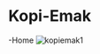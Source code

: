 # Kopi-Emak

-Home
![kopiemak1](https://user-images.githubusercontent.com/91865375/227699077-79a4e839-8e5e-4686-ba61-77fa2a4ac350.png)
